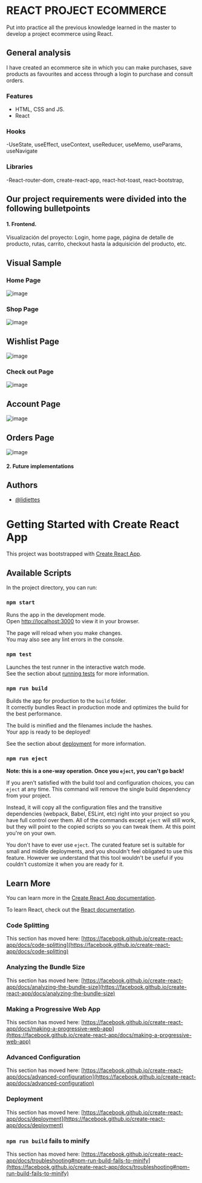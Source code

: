 
# REACT PROJECT ECOMMERCE

Put into practice all the previous knowledge learned in the master to develop a project ecommerce using React.

## General analysis

 I have created an ecommerce site in which you can make purchases, save products as favourites and access through a login to purchase and consult orders.


### Features

- HTML, CSS and JS.
- React

### Hooks

-UseState, useEffect, useContext, useReducer, useMemo, useParams, useNavigate 

### Libraries

-React-router-dom, create-react-app, react-hot-toast, react-bootstrap, 


## Our project requirements were divided into the following bulletpoints

#### 1. Frontend. 
Visualización del proyecto: Login, home page, página de detalle de producto, rutas, carrito, checkout hasta la adquisición del producto, etc.


## Visual Sample

### Home Page
![image](https://user-images.githubusercontent.com/90386446/196464610-72b92d3c-46d2-4f01-b946-cf1547e736b4.png)

### Shop Page
![image](https://user-images.githubusercontent.com/90386446/196465101-7e19285b-e5bb-4d50-bd7c-59870e4ca30d.png)

## Wishlist Page
![image](https://user-images.githubusercontent.com/90386446/196466236-5ccb32fc-eb5a-4055-a29c-9b188884f06b.png)

### Check out Page
![image](https://user-images.githubusercontent.com/90386446/196465327-9ca25e7b-d63d-44a0-b065-16cced218ff2.png)

## Account Page
![image](https://user-images.githubusercontent.com/90386446/196465601-214545c8-5346-4189-8d71-28148c182fa8.png)

## Orders Page
![image](https://user-images.githubusercontent.com/90386446/196465601-214545c8-5346-4189-8d71-28148c182fa8.png)

#### 2. Future implementations



## Authors
- [@lidiettes](https://github.com/lidiettes)



# Getting Started with Create React App

This project was bootstrapped with [Create React App](https://github.com/facebook/create-react-app).

## Available Scripts

In the project directory, you can run:

### `npm start`

Runs the app in the development mode.\
Open [http://localhost:3000](http://localhost:3000) to view it in your browser.

The page will reload when you make changes.\
You may also see any lint errors in the console.

### `npm test`

Launches the test runner in the interactive watch mode.\
See the section about [running tests](https://facebook.github.io/create-react-app/docs/running-tests) for more information.

### `npm run build`

Builds the app for production to the `build` folder.\
It correctly bundles React in production mode and optimizes the build for the best performance.

The build is minified and the filenames include the hashes.\
Your app is ready to be deployed!

See the section about [deployment](https://facebook.github.io/create-react-app/docs/deployment) for more information.

### `npm run eject`

**Note: this is a one-way operation. Once you `eject`, you can't go back!**

If you aren't satisfied with the build tool and configuration choices, you can `eject` at any time. This command will remove the single build dependency from your project.

Instead, it will copy all the configuration files and the transitive dependencies (webpack, Babel, ESLint, etc) right into your project so you have full control over them. All of the commands except `eject` will still work, but they will point to the copied scripts so you can tweak them. At this point you're on your own.

You don't have to ever use `eject`. The curated feature set is suitable for small and middle deployments, and you shouldn't feel obligated to use this feature. However we understand that this tool wouldn't be useful if you couldn't customize it when you are ready for it.

## Learn More

You can learn more in the [Create React App documentation](https://facebook.github.io/create-react-app/docs/getting-started).

To learn React, check out the [React documentation](https://reactjs.org/).

### Code Splitting

This section has moved here: [https://facebook.github.io/create-react-app/docs/code-splitting](https://facebook.github.io/create-react-app/docs/code-splitting)

### Analyzing the Bundle Size

This section has moved here: [https://facebook.github.io/create-react-app/docs/analyzing-the-bundle-size](https://facebook.github.io/create-react-app/docs/analyzing-the-bundle-size)

### Making a Progressive Web App

This section has moved here: [https://facebook.github.io/create-react-app/docs/making-a-progressive-web-app](https://facebook.github.io/create-react-app/docs/making-a-progressive-web-app)

### Advanced Configuration

This section has moved here: [https://facebook.github.io/create-react-app/docs/advanced-configuration](https://facebook.github.io/create-react-app/docs/advanced-configuration)

### Deployment

This section has moved here: [https://facebook.github.io/create-react-app/docs/deployment](https://facebook.github.io/create-react-app/docs/deployment)

### `npm run build` fails to minify

This section has moved here: [https://facebook.github.io/create-react-app/docs/troubleshooting#npm-run-build-fails-to-minify](https://facebook.github.io/create-react-app/docs/troubleshooting#npm-run-build-fails-to-minify)
